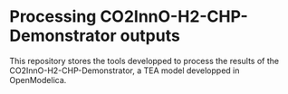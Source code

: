# Processing CO2InnO-H2-CHP-Demonstrator outputs
 This repository stores the tools developped to process the results of the CO2InnO-H2-CHP-Demonstrator, a TEA model developped in OpenModelica. 
